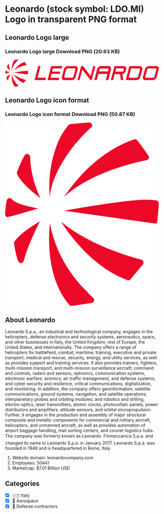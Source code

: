 # Leonardo (stock symbol: LDO.MI) Logo in transparent PNG format

## Leonardo Logo large

### Leonardo Logo large Download PNG (20.63 KB)

![Leonardo Logo large Download PNG (20.63 KB)](/img/orig/LDO.MI_BIG-997aeaeb.png)

## Leonardo Logo icon format

### Leonardo Logo icon format Download PNG (50.87 KB)

![Leonardo Logo icon format Download PNG (50.87 KB)](/img/orig/LDO.MI-9d0516e7.png)

## About Leonardo

Leonardo S.p.a., an industrial and technological company, engages in the helicopters, defense electronics and security systems, aeronautics, space, and other businesses in Italy, the United Kingdom, rest of Europe, the United States, and internationally. The company offers a range of helicopters for battlefield, combat, maritime, training, executive and private transport, medical and rescue, security, energy, and utility services, as well as provides support and training services. It also provides trainers, fighters, multi-mission transport, and multi-mission surveillance aircraft; command and controls, radars and sensors, optronics, communication systems, electronic warfare, avionics, air traffic management, and defense systems; and cyber security and resilience, critical communications, digitalization, and monitoring. In addition, the company offers geoinformation, satellite communications, ground systems, navigation, and satellite operations; interplanetary probes and orbiting modules; and robotics and drilling, electro-optics, laser transmitters, atomic clocks, photovoltaic panels, power distributors and amplifiers, attitude sensors, and orbital micropropulsion. Further, it engages in the production and assembly of major structural composite and metallic components for commercial and military aircraft, helicopters, and unmanned aircraft, as well as provides automation of airport baggage handling, mail sorting centers, and courier logistics hubs. The company was formerly known as Leonardo  Finmeccanica S.p.a. and changed its name to Leonardo S.p.a. in January 2017. Leonardo S.p.a. was founded in 1948 and is headquartered in Rome, Italy.

1. Website domain: leonardocompany.com
2. Employees: 50441
3. Marketcap: $7.01 Billion USD


## Categories
- [x] 🇮🇹 Italy
- [x] 🚀 Aerospace
- [x] 🔫 Defense contractors
